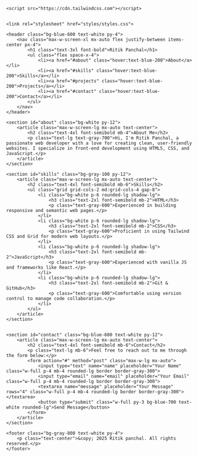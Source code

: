<!DOCTYPE html>
<html lang="en">

<head>
    <meta charset="UTF-8">
    <meta name="viewport" content="width=device-width, initial-scale=1.0">
    <meta http-equiv="X-UA-Compatible" content="ie=edge">
    <title>ritik's - Portfolio</title>

 
    <script src="https://cdn.tailwindcss.com"></script>

   
    <link rel="stylesheet" href="styles/styles.css">
</head>

<body class="font-sans bg-gray-50">

    <header class="bg-blue-600 text-white py-4">
        <nav class="max-w-screen-xl mx-auto flex justify-between items-center px-4">
            <h1 class="text-3xl font-bold">Ritik Panchal</h1>
            <ul class="flex space-x-4">
                <li><a href="#about" class="hover:text-blue-200">About</a></li>
                <li><a href="#skills" class="hover:text-blue-200">Skills</a></li>
                <li><a href="#projects" class="hover:text-blue-200">Projects</a></li>
                <li><a href="#contact" class="hover:text-blue-200">Contact</a></li>
            </ul>
        </nav>
    </header>

    <section id="about" class="bg-white py-12">
        <article class="max-w-screen-lg mx-auto text-center">
            <h2 class="text-4xl font-semibold mb-4">About Me</h2>
            <p class="text-lg text-gray-700">Hi, I'm Ritik Panchal, a passionate web developer with a love for creating clean, user-friendly websites. I specialize in front-end development using HTML5, CSS, and JavaScript.</p>
        </article>
    </section>

    <section id="skills" class="bg-gray-100 py-12">
        <article class="max-w-screen-lg mx-auto text-center">
            <h2 class="text-4xl font-semibold mb-6">Skills</h2>
            <ul class="grid grid-cols-2 md:grid-cols-4 gap-8">
                <li class="bg-white p-6 rounded-lg shadow-lg">
                    <h3 class="text-2xl font-semibold mb-2">HTML</h3>
                    <p class="text-gray-600">Experienced in building responsive and semantic web pages.</p>
                </li>
                <li class="bg-white p-6 rounded-lg shadow-lg">
                    <h3 class="text-2xl font-semibold mb-2">CSS</h3>
                    <p class="text-gray-600">Proficient in using Tailwind CSS and Grid for modern web layouts.</p>
                </li>
                <li class="bg-white p-6 rounded-lg shadow-lg">
                    <h3 class="text-2xl font-semibold mb-2">JavaScript</h3>
                    <p class="text-gray-600">Experienced with vanilla JS and frameworks like React.</p>
                </li>
                <li class="bg-white p-6 rounded-lg shadow-lg">
                    <h3 class="text-2xl font-semibold mb-2">Git & GitHub</h3>
                    <p class="text-gray-600">Comfortable using version control to manage code collaboration.</p>
                </li>
            </ul>
        </article>
    </section>

    
    <section id="contact" class="bg-blue-600 text-white py-12">
        <article class="max-w-screen-lg mx-auto text-center">
            <h2 class="text-4xl font-semibold mb-6">Contact</h2>
            <p class="text-lg mb-6">Feel free to reach out to me through the form below:</p>
            <form action="#" method="post" class="max-w-lg mx-auto">
                <input type="text" name="name" placeholder="Your Name" class="w-full p-4 mb-4 rounded-lg border border-gray-300">
                <input type="email" name="email" placeholder="Your Email" class="w-full p-4 mb-4 rounded-lg border border-gray-300">
                <textarea name="message" placeholder="Your Message" rows="4" class="w-full p-4 mb-4 rounded-lg border border-gray-300"></textarea>
                <button type="submit" class="w-full py-3 bg-blue-700 text-white rounded-lg">Send Message</button>
            </form>
        </article>
    </section>

    <footer class="bg-gray-800 text-white py-4">
        <p class="text-center">&copy; 2025 Ritik panchal. All rights reserved.</p>
    </footer>

</body>

</html>

